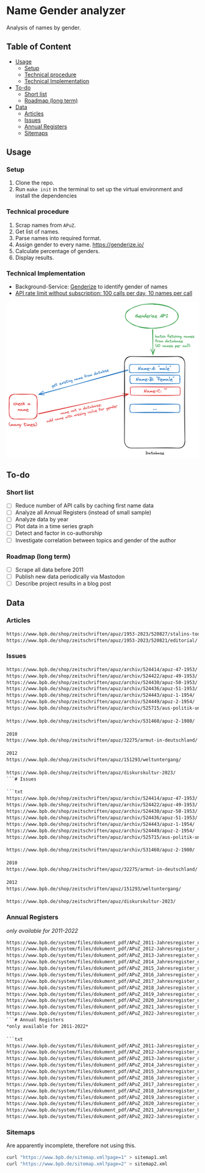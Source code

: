 # Name Gender analyzer
Analysis of names by gender.

## Table of Content

<!-- toc -->

- [Usage](#usage)
	* [Setup](#setup)
	* [Technical procedure](#technical-procedure)
	* [Technical Implementation](#technical-implementation)
- [To-do](#to-do)
	* [Short list](#short-list)
	* [Roadmap (long term)](#roadmap-long-term)
- [Data](#data)
	* [Articles](#articles)
	* [Issues](#issues)
	* [Annual Registers](#annual-registers)
	* [Sitemaps](#sitemaps)

<!-- tocstop -->

## Usage

### Setup
1. Clone the repo.
2. Run `make init` in the terminal to set up the virtual environment and install
   the dependencies

### Technical procedure
1. Scrap names from `APuZ`.
2. Get list of names.
3. Parse names into required format.
4. Assign gender to every name. <https://genderize.io/>
5. Calculate percentage of genders.
6. Display results.

### Technical Implementation
- Background-Service: [Genderize](https://genderize.io/) to identify gender of names
- [API rate limit without subscription: 100 calls per day, 10 names per call](https://genderize.io/faq#api-usage)

![database caching](images/database-caching.png)

## To-do

### Short list
- [ ] Reduce number of API calls by caching first name data
- [ ] Analyze all Annual Registers (instead of small sample)
- [ ] Analyze data by year
- [ ] Plot data in a time series graph
- [ ] Detect and factor in co-authorship
- [ ] Investigate correlation between topics and gender of the author

### Roadmap (long term)
- [ ] Scrape all data before 2011
- [ ] Publish new data periodically via Mastodon
- [ ] Describe project results in a blog post

## Data

### Articles

```txt
https://www.bpb.de/shop/zeitschriften/apuz/1953-2023/520827/stalins-tod-und-das-ende-der-allmacht/
https://www.bpb.de/shop/zeitschriften/apuz/1953-2023/520821/editorial/
```

### Issues

```txt
https://www.bpb.de/shop/zeitschriften/apuz/archiv/524414/apuz-47-1953/
https://www.bpb.de/shop/zeitschriften/apuz/archiv/524422/apuz-49-1953/
https://www.bpb.de/shop/zeitschriften/apuz/archiv/524430/apuz-50-1953/
https://www.bpb.de/shop/zeitschriften/apuz/archiv/524436/apuz-51-1953/
https://www.bpb.de/shop/zeitschriften/apuz/archiv/524443/apuz-1-1954/
https://www.bpb.de/shop/zeitschriften/apuz/archiv/524449/apuz-2-1954/
https://www.bpb.de/shop/zeitschriften/apuz/archiv/525715/aus-politik-und-zeitgeschichte-1959/

https://www.bpb.de/shop/zeitschriften/apuz/archiv/531460/apuz-2-1980/

2010
https://www.bpb.de/shop/zeitschriften/apuz/32275/armut-in-deutschland/

2012
https://www.bpb.de/shop/zeitschriften/apuz/151293/weltuntergang/

https://www.bpb.de/shop/zeitschriften/apuz/diskurskultur-2023/
```# Issues

```txt
https://www.bpb.de/shop/zeitschriften/apuz/archiv/524414/apuz-47-1953/
https://www.bpb.de/shop/zeitschriften/apuz/archiv/524422/apuz-49-1953/
https://www.bpb.de/shop/zeitschriften/apuz/archiv/524430/apuz-50-1953/
https://www.bpb.de/shop/zeitschriften/apuz/archiv/524436/apuz-51-1953/
https://www.bpb.de/shop/zeitschriften/apuz/archiv/524443/apuz-1-1954/
https://www.bpb.de/shop/zeitschriften/apuz/archiv/524449/apuz-2-1954/
https://www.bpb.de/shop/zeitschriften/apuz/archiv/525715/aus-politik-und-zeitgeschichte-1959/

https://www.bpb.de/shop/zeitschriften/apuz/archiv/531460/apuz-2-1980/

2010
https://www.bpb.de/shop/zeitschriften/apuz/32275/armut-in-deutschland/

2012
https://www.bpb.de/shop/zeitschriften/apuz/151293/weltuntergang/

https://www.bpb.de/shop/zeitschriften/apuz/diskurskultur-2023/
```

### Annual Registers
*only available for 2011-2022*

```txt
https://www.bpb.de/system/files/dokument_pdf/APuZ_2011-Jahresregister_online.pdf
https://www.bpb.de/system/files/dokument_pdf/APuZ_2012-Jahresregister_online.pdf
https://www.bpb.de/system/files/dokument_pdf/APuZ_2013-Jahresregister_online_0.pdf
https://www.bpb.de/system/files/dokument_pdf/APuZ_2014_Jahresregister_online.pdf
https://www.bpb.de/system/files/dokument_pdf/APuZ_2015_Jahresregister_online.pdf
https://www.bpb.de/system/files/dokument_pdf/APuZ_2016_Jahresregister_online.pdf
https://www.bpb.de/system/files/dokument_pdf/APuZ_2017_Jahresregister_online.pdf
https://www.bpb.de/system/files/dokument_pdf/APuZ_2018_Jahresregister_online.pdf
https://www.bpb.de/system/files/dokument_pdf/APuZ_2019_Jahresregister_online.pdf
https://www.bpb.de/system/files/dokument_pdf/APuZ_2020_Jahresregister_online.pdf
https://www.bpb.de/system/files/dokument_pdf/APuZ_2021_Jahresregister_Umbruch_v3.pdf
https://www.bpb.de/system/files/dokument_pdf/APuZ_2022-Jahresregister_online.pdf
```# Annual Registers
*only available for 2011-2022*

```txt
https://www.bpb.de/system/files/dokument_pdf/APuZ_2011-Jahresregister_online.pdf
https://www.bpb.de/system/files/dokument_pdf/APuZ_2012-Jahresregister_online.pdf
https://www.bpb.de/system/files/dokument_pdf/APuZ_2013-Jahresregister_online_0.pdf
https://www.bpb.de/system/files/dokument_pdf/APuZ_2014_Jahresregister_online.pdf
https://www.bpb.de/system/files/dokument_pdf/APuZ_2015_Jahresregister_online.pdf
https://www.bpb.de/system/files/dokument_pdf/APuZ_2016_Jahresregister_online.pdf
https://www.bpb.de/system/files/dokument_pdf/APuZ_2017_Jahresregister_online.pdf
https://www.bpb.de/system/files/dokument_pdf/APuZ_2018_Jahresregister_online.pdf
https://www.bpb.de/system/files/dokument_pdf/APuZ_2019_Jahresregister_online.pdf
https://www.bpb.de/system/files/dokument_pdf/APuZ_2020_Jahresregister_online.pdf
https://www.bpb.de/system/files/dokument_pdf/APuZ_2021_Jahresregister_Umbruch_v3.pdf
https://www.bpb.de/system/files/dokument_pdf/APuZ_2022-Jahresregister_online.pdf
```

### Sitemaps
Are apparently incomplete, therefore not using this.

```bash
curl "https://www.bpb.de/sitemap.xml?page=1" > sitemap1.xml
curl "https://www.bpb.de/sitemap.xml?page=2" > sitemap2.xml
```
